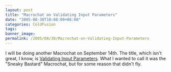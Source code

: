 ```yaml
---
layout: post
title: "Macrochat on Validating Input Parameters"
date: "2005-08-30T10:08:00+06:00"
categories: ColdFusion 
tags: 
banner_image: 
permalink: /2005/08/30/Macrochat-on-Validating-Input-Parameters
---
```


I will be doing another Macrochat on September 14th. The title, which isn't great, I know, is <a href="http://www.macromedia.com/cfusion/event/index.cfm?event=detail&id=288085&loc=en_us">Validating Input Parameters</a>. What I wanted to call it was the "Sneaky Bastard" Macrochat, but for some reason that didn't fly.